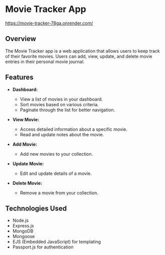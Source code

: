 # Movie Tracker App

https://movie-tracker-78ga.onrender.com/

## Overview

The Movie Tracker app is a web application that allows users to keep track of their favorite movies. Users can add, view, update, and delete movie entries in their personal movie journal.

## Features

- **Dashboard:**
  - View a list of movies in your dashboard.
  - Sort movies based on various criteria.
  - Paginate through the list for better navigation.

- **View Movie:**
  - Access detailed information about a specific movie.
  - Read and update notes about the movie.

- **Add Movie:**
  - Add new movies to your collection.

- **Update Movie:**
  - Edit and update details of a movie.

- **Delete Movie:**
  - Remove a movie from your collection.

## Technologies Used

- Node.js
- Express.js
- MongoDB
- Mongoose
- EJS (Embedded JavaScript) for templating
- Passport.js for authentication
 
